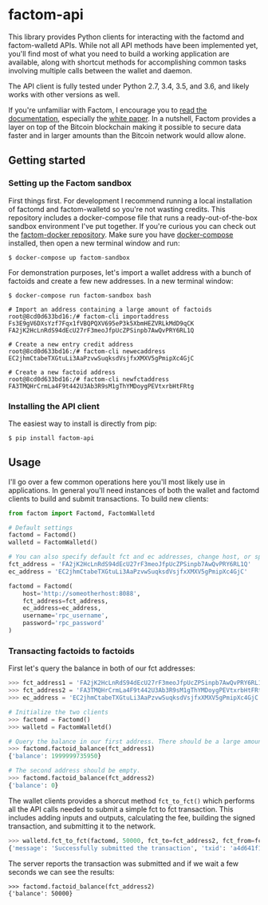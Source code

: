 # factom-api

This library provides Python clients for interacting with the factomd and factom-walletd APIs. While not all API methods have been implemented yet, you'll find most of what you need to build a working application are available, along with shortcut methods for accomplishing common tasks involving multiple calls between the wallet and daemon.

The API client is fully tested under Python 2.7, 3.4, 3.5, and 3.6, and likely works with other versions as well.

If you're unfamiliar with Factom, I encourage you to [read the documentation](http://docs.factom.com/), especially the [white paper](https://github.com/FactomProject/FactomDocs/blob/master/whitepaper.md). In a nutshell, Factom provides a layer on top of the Bitcoin blockchain making it possible to secure data faster and in larger amounts than the Bitcoin network would allow alone.

## Getting started

### Setting up the Factom sandbox

First things first. For development I recommend running a local installation of factomd and factom-walletd so you're not wasting credits. This repository includes a docker-compose file that runs a ready-out-of-the-box sandbox environment I've put together. If you're curious you can check out the [factom-docker repository](https://github.com/bhomnick/factom-docker). Make sure you have [docker-compose](https://docs.docker.com/compose/install/) installed, then open a new terminal window and run:

```
$ docker-compose up factom-sandbox
```

For demonstration purposes, let's import a wallet address with a bunch of factoids and create a few new addresses. In a new terminal window:

```
$ docker-compose run factom-sandbox bash

# Import an address containing a large amount of factoids
root@8cd0d633bd16:/# factom-cli importaddress Fs3E9gV6DXsYzf7Fqx1fVBQPQXV695eP3k5XbmHEZVRLkMdD9qCK
FA2jK2HcLnRdS94dEcU27rF3meoJfpUcZPSinpb7AwQvPRY6RL1Q

# Create a new entry credit address
root@8cd0d633bd16:/# factom-cli newecaddress
EC2jhmCtabeTXGtuLi3AaPzvwSuqksdVsjfxXMXV5gPmipXc4GjC

# Create a new factoid address
root@8cd0d633bd16:/# factom-cli newfctaddress
FA3TMQHrCrmLa4F9t442U3Ab3R9sM1gThYMDoygPEVtxrbHtFRtg
```

### Installing the API client

The easiest way to install is directly from pip:

```
$ pip install factom-api
```

## Usage

I'll go over a few common operations here you'll most likely use in applications. In general you'll need instances of both the wallet and factomd clients to build and submit transactions. To build new clients:

```python
from factom import Factomd, FactomWalletd

# Default settings
factomd = Factomd()
walletd = FactomWalletd()

# You can also specify default fct and ec addresses, change host, or specify RPC credentials, for example:
fct_address = 'FA2jK2HcLnRdS94dEcU27rF3meoJfpUcZPSinpb7AwQvPRY6RL1Q'
ec_address = 'EC2jhmCtabeTXGtuLi3AaPzvwSuqksdVsjfxXMXV5gPmipXc4GjC'

factomd = Factomd(
    host='http://someotherhost:8088',
    fct_address=fct_address,
    ec_address=ec_address,
    username='rpc_username',
    password='rpc_password'
)
```

### Transacting factoids to factoids

First let's query the balance in both of our fct addresses:

```python
>>> fct_address1 = 'FA2jK2HcLnRdS94dEcU27rF3meoJfpUcZPSinpb7AwQvPRY6RL1Q'
>>> fct_address2 = 'FA3TMQHrCrmLa4F9t442U3Ab3R9sM1gThYMDoygPEVtxrbHtFRtg'
>>> ec_address = 'EC2jhmCtabeTXGtuLi3AaPzvwSuqksdVsjfxXMXV5gPmipXc4GjC'

# Initialize the two clients
>>> factomd = Factomd()
>>> walletd = FactomWalletd()

# Query the balance in our first address. There should be a large amount
>>> factomd.factoid_balance(fct_address1)
{'balance': 1999999735950}

# The second address should be empty.
>>> factomd.factoid_balance(fct_address2)
{'balance': 0}
```

The wallet clients provides a shorcut method `fct_to_fct()` which performs all the API calls needed to submit a simple fct to fct transaction. This includes adding inputs and outputs, calculating the fee, building the signed transaction, and submitting it to the network.

```python
>>> walletd.fct_to_fct(factomd, 50000, fct_to=fct_address2, fct_from=fct_address1)
{'message': 'Successfully submitted the transaction', 'txid': 'a4d641f13d82b1d1682549d44fa41c7e1b01f1a16f8cbddb5c695df53fcebfd7'}
```

The server reports the transaction was submitted and if we wait a few seconds we can see the results:

```
>>> factomd.factoid_balance(fct_address2)
{'balance': 50000}
```

